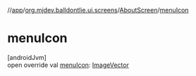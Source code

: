 //[app](../../../index.md)/[org.mjdev.balldontlie.ui.screens](../index.md)/[AboutScreen](index.md)/[menuIcon](menu-icon.md)

# menuIcon

[androidJvm]\
open override val [menuIcon](menu-icon.md): [ImageVector](https://developer.android.com/reference/kotlin/androidx/compose/ui/graphics/vector/ImageVector.html)
